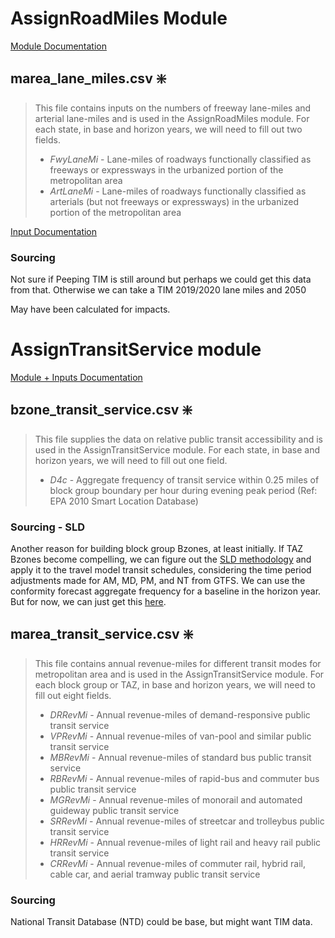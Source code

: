 # AssignRoadMiles Module

[Module Documentation](https://github.com/VisionEval/VisionEval-Docs/blob/master/tutorials/verspm/Modules_and_Outputs.md/#assignroadmiles)

## marea_lane_miles.csv ❇️

>This file contains inputs on the numbers of freeway lane-miles and arterial lane-miles and is used in the AssignRoadMiles module. For each state, in base and horizon years, we will need to fill out two fields.
>- _FwyLaneMi_ - Lane-miles of roadways functionally classified as freeways or expressways in the urbanized portion of the metropolitan area
>- _ArtLaneMi_ - Lane-miles of roadways functionally classified as arterials (but not freeways or expressways) in the urbanized portion of the metropolitan area

[Input Documentation](https://github.com/VisionEval/VisionEval-Docs/blob/master/tutorials/verspm/Modules_and_Outputs.md/#user-input-files-13)

### Sourcing
Not sure if Peeping TIM is still around but perhaps we could get this data from that. Otherwise we can take a TIM 2019/2020 lane miles and 2050

May have been calculated for impacts.

# AssignTransitService module

[Module + Inputs Documentation](https://github.com/VisionEval/VisionEval-Docs/blob/master/tutorials/verspm/Modules_and_Outputs.md/#assigntransitservice)

## bzone_transit_service.csv ❇️

>This file supplies the data on relative public transit accessibility and is used in the AssignTransitService module. For each state, in base and horizon years, we will need to fill out one field.
>- _D4c_ - Aggregate frequency of transit service within 0.25 miles of block group boundary per hour during evening peak period (Ref: EPA 2010 Smart Location Database)

### Sourcing - SLD
Another reason for building block group Bzones, at least initially. If TAZ Bzones become compelling, we can figure out the [SLD methodology](https://www.epa.gov/sites/production/files/2021-06/documents/epa_sld_3.0_technicaldocumentationuserguide_may2021.pdf) and apply it to the travel model transit schedules, considering the time period adjustments made for AM, MD, PM, and NT from GTFS. We can use the conformity forecast aggregate frequency for a baseline in the horizon year. But for now, we can just get this [here](https://geodata.epa.gov/arcgis/rest/services/OA/SmartLocationDatabase/MapServer/14).


## marea_transit_service.csv ❇️

>This file contains annual revenue-miles for different transit modes for metropolitan area and is used in the AssignTransitService module. For each block group or TAZ, in base and horizon years, we will need to fill out eight fields.
>- _DRRevMi_ - Annual revenue-miles of demand-responsive public transit service
>- _VPRevMi_ - Annual revenue-miles of van-pool and similar public transit service
>- _MBRevMi_ - Annual revenue-miles of standard bus public transit service
>- _RBRevMi_ - Annual revenue-miles of rapid-bus and commuter bus public transit service
>- _MGRevMi_ - Annual revenue-miles of monorail and automated guideway public transit service
>- _SRRevMi_ - Annual revenue-miles of streetcar and trolleybus public transit service
>- _HRRevMi_ - Annual revenue-miles of light rail and heavy rail public transit service
>- _CRRevMi_ - Annual revenue-miles of commuter rail, hybrid rail, cable car, and aerial tramway public transit service
### Sourcing
National Transit Database (NTD) could be base, but might want TIM data.

